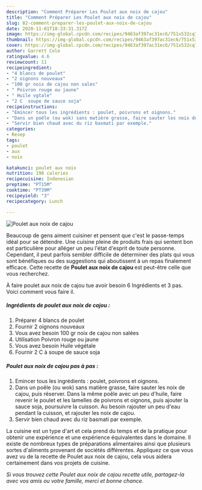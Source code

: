 ```yaml
---
description: "Comment Préparer Les Poulet aux noix de cajou"
title: "Comment Préparer Les Poulet aux noix de cajou"
slug: 82-comment-preparer-les-poulet-aux-noix-de-cajou
date: 2020-11-01T18:33:31.317Z
image: https://img-global.cpcdn.com/recipes/9463af397ac31ec6/751x532cq70/poulet-aux-noix-de-cajou-photo-principale-de-la-recette.jpg
thumbnail: https://img-global.cpcdn.com/recipes/9463af397ac31ec6/751x532cq70/poulet-aux-noix-de-cajou-photo-principale-de-la-recette.jpg
cover: https://img-global.cpcdn.com/recipes/9463af397ac31ec6/751x532cq70/poulet-aux-noix-de-cajou-photo-principale-de-la-recette.jpg
author: Garrett Cole
ratingvalue: 4.6
reviewcount: 11
recipeingredient:
- "4 blancs de poulet"
- "2 oignons nouveaux"
- "100 gr noix de cajou non sales"
- " Poivron rouge ou jaune"
- " Huile vgtale"
- "2 C  soupe de sauce soja"
recipeinstructions:
- "Emincer tous les ingrédients : poulet, poivrons et oignons."
- "Dans un poêle (ou wok) sans matière grasse, faire sauter les noix de cajou, puis réserver. Dans la même poêle avec un peu d&#39;huile, faire revenir le poulet et les lamelles de poivrons et oignons, puis ajouter la sauce soja, poursuivre la cuisson. Au besoin rajouter un peu d&#39;eau pendant la cuisson, et rajouter les noix de cajou."
- "Servir bien chaud avec du riz basmati par exemple."
categories:
- Resep
tags:
- poulet
- aux
- noix

katakunci: poulet aux noix 
nutrition: 198 calories
recipecuisine: Indonesian
preptime: "PT15M"
cooktime: "PT39M"
recipeyield: "3"
recipecategory: Lunch

---
```



![Poulet aux noix de cajou](https://img-global.cpcdn.com/recipes/9463af397ac31ec6/751x532cq70/poulet-aux-noix-de-cajou-photo-principale-de-la-recette.jpg)

Beaucoup de gens aiment cuisiner et pensent que c'est le passe-temps idéal pour se détendre. Une cuisine pleine de produits frais qui sentent bon est particulière pour alléger un peu l'état d'esprit de toute personne. Cependant, il peut parfois sembler difficile de déterminer des plats qui vous sont bénéfiques ou des suggestions qui aboutissent à un repas finalement efficace. Cette recette de <strong> Poulet aux noix de cajou </strong> est peut-être celle que vous recherchez.

<!--inarticleads1-->

À faire poulet aux noix de cajou tue avoir besoin 6 Ingrédients et 3 pas. Voici comment vous faire il.

##### Ingrédients de poulet aux noix de cajou :

1. Préparer 4 blancs de poulet
1. Fournir 2 oignons nouveaux
1. Vous avez besoin 100 gr noix de cajou non salées
1. Utilisation  Poivron rouge ou jaune
1. Vous avez besoin  Huile végétale
1. Fournir 2 C à soupe de sauce soja




<!--inarticleads2-->

##### Poulet aux noix de cajou pas à pas :

1. Emincer tous les ingrédients : poulet, poivrons et oignons.
1. Dans un poêle (ou wok) sans matière grasse, faire sauter les noix de cajou, puis réserver. Dans la même poêle avec un peu d&#39;huile, faire revenir le poulet et les lamelles de poivrons et oignons, puis ajouter la sauce soja, poursuivre la cuisson. Au besoin rajouter un peu d&#39;eau pendant la cuisson, et rajouter les noix de cajou.
1. Servir bien chaud avec du riz basmati par exemple.




<!--inarticleads1-->

<p>
La cuisine est un type d'art et cela prend du temps et de la pratique pour obtenir une expérience et une expérience équivalentes dans le domaine. Il existe de nombreux types de préparations alimentaires ainsi que plusieurs sortes d'aliments provenant de sociétés différentes. Appliquez ce que vous avez vu de la recette de Poulet aux noix de cajou, cela vous aidera certainement dans vos projets de cuisine.
</p>

<p>
<i>Si vous trouvez cette Poulet aux noix de cajou recette utile, partagez-la avec vos amis ou votre famille, merci et bonne chance.</i>
</p>
